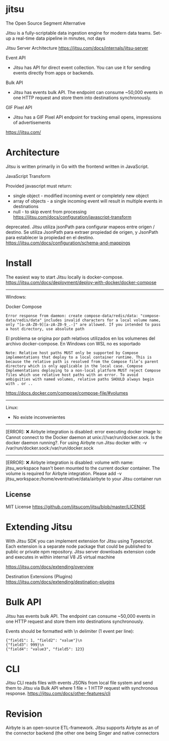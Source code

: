 # jitsu

The Open Source Segment Alternative

Jitsu is a fully-scriptable data ingestion engine for modern data teams. Set-up a real-time data pipeline in minutes, not days


Jitsu Server Architecture
https://jitsu.com/docs/internals/jitsu-server


Event API

- Jitsu has API for direct event collection. You can use it for sending events directly from apps or backends.

Bulk API

- Jitsu has events bulk API. The endpoint can consume ~50,000 events in one HTTP request and store them into destinations synchronously.

GIF Pixel API

- Jitsu has a GIF Pixel API endpoint for tracking email opens, impressions of advertisements


https://jitsu.com/

# Architecture

Jitsu is written primarily in Go with the frontend written in JavaScript.


JavaScript Transform

Provided javascript must return:

- single object - modified incoming event or completely new object
- array of objects - a single incoming event will result in multiple events in destinations
- null - to skip event from processing
https://jitsu.com/docs/configuration/javascript-transform

deprecated.
Jitsu utiliza jsonPath para configurar mapeos entre origen / destino. Se utiliza JsonPath para extraer propiedad de origen, y JsonPath para establecer la propiedad en el destino.
https://jitsu.com/docs/configuration/schema-and-mappings

# Install

The easiest way to start Jitsu locally is docker-compose. 
https://jitsu.com/docs/deployment/deploy-with-docker/docker-compose


----------
Windows:

Docker Compose

```
Error response from daemon: create compose-data/redis/data: "compose-data/redis/data" includes invalid characters for a local volume name, only "[a-zA-Z0-9][a-zA-Z0-9_.-]" are allowed. If you intended to pass a host directory, use absolute path
```

El problema se origina por path relativos utilizados en los volumenes del archivo docker-compose. En Windows con WSL no es soportado

```
Note: Relative host paths MUST only be supported by Compose implementations that deploy to a local container runtime. This is because the relative path is resolved from the Compose file’s parent directory which is only applicable in the local case. Compose Implementations deploying to a non-local platform MUST reject Compose files which use relative host paths with an error. To avoid ambiguities with named volumes, relative paths SHOULD always begin with . or ..
```
https://docs.docker.com/compose/compose-file/#volumes


----------
Linux:
- No existe inconvenientes


-----------------

[ERROR]: ❌ Airbyte integration is disabled: error executing docker image ls: Cannot connect to the Docker daemon at unix:///var/run/docker.sock. Is the docker daemon running?. For using Airbyte run Jitsu docker with: -v /var/run/docker.sock:/var/run/docker.sock

-----------------------

[ERROR]: ❌ Airbyte integration is disabled: volume with name: jitsu_workspace hasn't been mounted to the current docker container. The volume is required for Airbyte integration. Please add -v jitsu_workspace:/home/eventnative/data/airbyte to your Jitsu container run

## License
MIT License
https://github.com/jitsucom/jitsu/blob/master/LICENSE

# Extending Jitsu

With Jitsu SDK you can implement extension for Jitsu using Typescript. Each extension is a separate node package that could be published to public or private npm repository. Jitsu server downloads extension code and executes in within internal V8 JS virtual machine

https://jitsu.com/docs/extending/overview

Destination Extensions (Plugins)
https://jitsu.com/docs/extending/destination-plugins




# Bulk API

Jitsu has events bulk API. The endpoint can consume ~50,000 events in one HTTP request and store them into destinations synchronously. 

Events should be formatted with \n delimiter (1 event per line):

```
{"field1": 1, "field2": "value"}\n
{"field3": 999}\n
{"field4": "value3", "field5": 123}
```


# CLI

Jitsu CLI reads files with events JSONs from local file system and send them to Jitsu via Bulk API where 1 file = 1 HTTP request with synchronous response.
https://jitsu.com/docs/other-features/cli

# Revision
Airbyte is an open-source ETL-framework. Jitsu supports Airbyte as an of the connector backend (the other one being Singer and native connectors